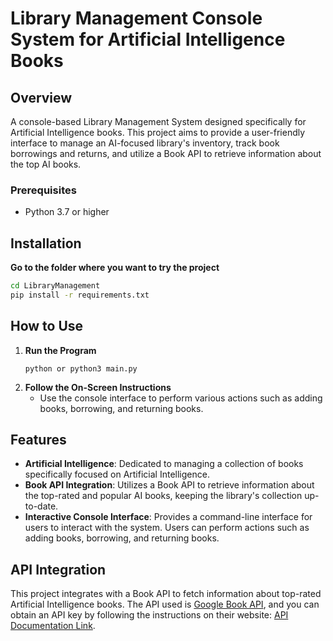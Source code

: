 # Library Management Console System for Artificial Intelligence Books

## Overview 

A console-based Library Management System designed specifically for Artificial Intelligence books. This project aims to provide a user-friendly interface to manage an AI-focused library's inventory, track book borrowings and returns, and utilize a Book API to retrieve information about the top AI books.

### Prerequisites

- Python 3.7 or higher

## Installation

**Go to the folder where you want to try the project**

   ```bash
   cd LibraryManagement
   pip install -r requirements.txt
   ```

## How to Use
1. **Run the Program**
    ```
    python or python3 main.py
    ```
2. **Follow the On-Screen Instructions**
    - Use the console interface to perform various actions such as adding books, borrowing, and returning books.


## Features

- **Artificial Intelligence**: Dedicated to managing a collection of books specifically focused on Artificial Intelligence.
- **Book API Integration**: Utilizes a Book API to retrieve information about the top-rated and popular AI books, keeping the library's collection up-to-date.
- **Interactive Console Interface**: Provides a command-line interface for users to interact with the system. Users can perform actions such as adding books, borrowing, and returning books.


## API Integration
This project integrates with a Book API to fetch information about top-rated Artificial Intelligence books. The API used is [Google Book API](https://developers.google.com/books), and you can obtain an API key by following the instructions on their website: [API Documentation Link](https://developers.google.com/books/docs/v1/getting_started?csw=1).